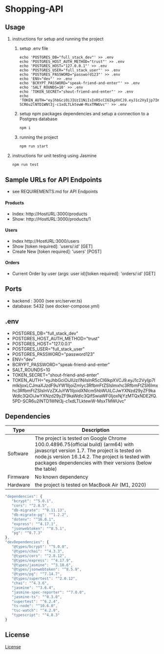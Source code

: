 # Shopping-API

## Usage

1. instructions for setup and running the project
   1. setup .env file
      ```      
      echo 'POSTGRES_DB="full_stack_dev"' >> .env
      echo 'POSTGRES_HOST_AUTH_METHOD="trust"' >> .env
      echo 'POSTGRES_HOST="127.0.0.1"' >> .env
      echo 'POSTGRES_USER="full_stack_user"' >> .env
      echo 'POSTGRES_PASSWORD="password123"' >> .env
      echo 'ENV="dev"' >> .env
      echo 'BCRYPT_PASSWORD="speak-friend-and-enter"' >> .env
      echo 'SALT_ROUNDS=10' >> .env
      echo 'TOKEN_SECRET="shout-friend-and-enter"' >> .env
      echo 'TOKEN_AUTH="eyJhbGciOiJIUzI1NiIsInR5cCI6IkpXVCJ9.eyJ1c2VyIjp7ImlkIjoxLCJmaXJzdF9uYW1lIjoiZmlyc3RfbmFtZSIsImxhc3RfbmFtZSI6Imxhc3RfbmFtZSIsInVzZXJuYW1lIjoidXNlcm5hbWUiLCJwYXNzd29yZF9kaWdlc3QiOiJwYXNzd29yZF9kaWdlc3QifSwiaWF0IjoxNjYzMTQxNDE2fQ.5PD-SCR6u2lNTD1WNt3j-c1xdLTLktewW-MsxTMWUvc"' >> .env
      ```

   2. setup npm packages dependencies and setup a connection to a Postgres database
      ```bash
      npm i
      ```

   3. running the project
      ```bash
      npm run start
      ```
2. instructions for unit testing using Jasmine
    ```bash
    npm run test
    ```

## Sample URLs for API Endpoints
- see REQUIREMENTS.md for API Endpoints
#### Products
- Index: http://HostURL:3000/products
- Show: http://HostURL:3000/products/1

#### Users
- Index http://HostURL:3000/users
- Show [token required]: 'users/:id' [GET]
- Create New [token required]: 'users' [POST]

#### Orders
- Current Order by user (args: user id)[token required]: 'orders/:id' [GET]



## Ports
- backend : 3000 (see src/server.ts)
- database: 5432 (see docker-compose.yml)

## .env

- POSTGRES_DB="full_stack_dev"
- POSTGRES_HOST_AUTH_METHOD="trust"
- POSTGRES_HOST="127.0.0.1"
- POSTGRES_USER="full_stack_user"
- POSTGRES_PASSWORD="password123"
- ENV="dev"
- BCRYPT_PASSWORD="speak-friend-and-enter"
- SALT_ROUNDS=10
- TOKEN_SECRET="shout-friend-and-enter"
- TOKEN_AUTH="eyJhbGciOiJIUzI1NiIsInR5cCI6IkpXVCJ9.eyJ1c2VyIjp7ImlkIjoxLCJmaXJzdF9uYW1lIjoiZmlyc3RfbmFtZSIsImxhc3RfbmFtZSI6Imxhc3RfbmFtZSIsInVzZXJuYW1lIjoidXNlcm5hbWUiLCJwYXNzd29yZF9kaWdlc3QiOiJwYXNzd29yZF9kaWdlc3QifSwiaWF0IjoxNjYzMTQxNDE2fQ.5PD-SCR6u2lNTD1WNt3j-c1xdLTLktewW-MsxTMWUvc"

## Dependencies

| Type | Description |
| ----------- | ----------- |
| Software | The project is tested on Google Chrome 100.0.4896.75(official build) (arm64) with javascript version 1.7. The project is tested on node.js version 16.14.2. The project is tested with packages dependencies with their versions (below the table)|
| Firmware | No known dependency |
| Hardware | the project is tested on MacBook Air (M1, 2020) |

```javascript
"dependencies": {
   "bcrypt": "^5.0.1",
   "cors": "^2.8.5",
   "db-migrate": "^0.11.13",
   "db-migrate-pg": "^1.2.2",
   "dotenv": "^16.0.1",
   "express": "^4.17.1",
   "jsonwebtoken": "^8.5.1",
   "pg": "^8.7.3"
},
"devDependencies": {
   "@types/bcrypt": "^5.0.0",
   "@types/chai": "^4.3.3",
   "@types/cors": "^2.8.12",
   "@types/express": "^4.17.9",
   "@types/jasmine": "^3.10.6",
   "@types/jsonwebtoken": "^8.5.9",
   "@types/pg": "^7.14.7",
   "@types/supertest": "^2.0.12",
   "chai": "^4.3.6",
   "jasmine": "^3.6.4",
   "jasmine-spec-reporter": "^7.0.0",
   "jasmine-ts": "^0.3.0",
   "supertest": "^6.2.4",
   "ts-node": "^10.6.0",
   "tsc-watch": "^4.2.9",
   "typescript": "^4.8.3"
}
```

## License

[License](LICENSE.txt)